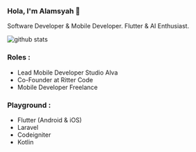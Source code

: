 ### Hola, I'm Alamsyah 👋

Software Developer & Mobile Developer. Flutter & AI Enthusiast.

![github stats](https://github-readme-stats.vercel.app/api?username=alamsyahh15&show_icons=true)

### Roles :
- Lead Mobile Developer Studio Alva 
- Co-Founder at Ritter Code
- Mobile Developer Freelance

### Playground :
- Flutter (Android & iOS)
- Laravel
- Codeigniter
- Kotlin
